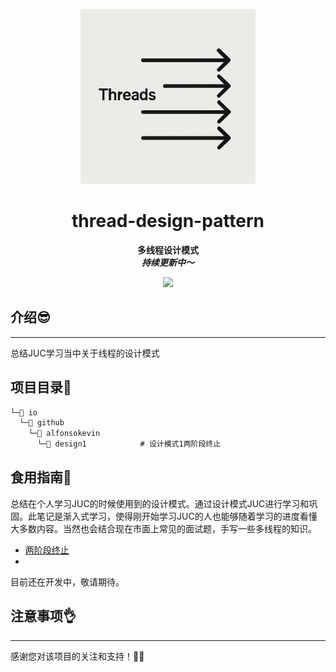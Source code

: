 <p align="center">
    <a href="" target="_blank">
      <img src="./imgs/cover.png" width="280" />
    </a>
</p>
<h1 align="center">thread-design-pattern</h1>
<p align="center"><strong>多线程设计模式<br><em>持续更新中～</em></strong></p>
<div align="center">
    <a href="https://github.com/AlfonsoKevin/thread-design-pattern"><img src="https://img.shields.io/badge/github-项目地址-yellow.svg?style=plasticr"></a></div>

## 介绍😎

---

总结JUC学习当中关于线程的设计模式


## 项目目录📇

```txt
└─📁 io
  └─📁 github
    └─📁 alfonsokevin
      └─📁 design1            # 设计模式1两阶段终止
```


## 食用指南🧭

总结在个人学习JUC的时候使用到的设计模式。通过设计模式JUC进行学习和巩固。此笔记是渐入式学习，使得刚开始学习JUC的人也能够随着学习的进度看懂大多数内容。当然也会结合现在市面上常见的面试题，手写一些多线程的知识。

- [两阶段终止](./src/main/java/io/github/alfonsokevin/design1/doc/README1.md)
- 

目前还在开发中，敬请期待。

## 注意事项👌



------

感谢您对该项目的关注和支持！🕵️‍♀️
